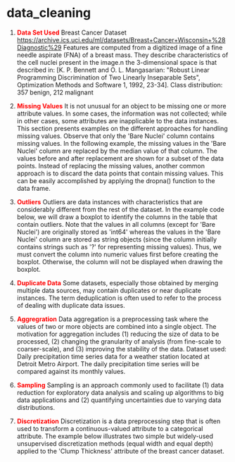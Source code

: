 # data_cleaning
1. **<font color="red">Data Set Used</font>** Breast Cancer Dataset https://archive.ics.uci.edu/ml/datasets/Breast+Cancer+Wisconsin+%28Diagnostic%29 
                 Features are computed from a digitized image of a fine needle aspirate (FNA) of a breast mass. They describe characteristics of the cell nuclei present in the      image.n the 3-dimensional space is that described in: [K. P. Bennett and O. L. Mangasarian: "Robust Linear Programming Discrimination of Two Linearly Inseparable Sets", Optimization Methods and Software 1, 1992, 23-34].
                 Class distribution: 357 benign, 212 malignant
2. **<font color="red">Missing Values</font>**
            It is not unusual for an object to be missing one or more attribute values. In some cases, the information was not collected; while in other cases, some attributes are inapplicable to the data instances. This section presents examples on the different approaches for handling missing values. 
            Observe that only the 'Bare Nuclei' column contains missing values. In the following example, the missing values in the 'Bare Nuclei' column are replaced by the median value of that column. The values before and after replacement are shown for a subset of the data points.
            Instead of replacing the missing values, another common approach is to discard the data points that contain missing values. This can be easily accomplished by applying the dropna() function to the data frame.

            
3. **<font color="red">Outliers</font>**
          Outliers are data instances with characteristics that are considerably different from the rest of the dataset. In the example code below, we will draw a boxplot to identify the columns in the table that contain outliers. Note that the values in all columns (except for 'Bare Nuclei') are originally stored as 'int64' whereas the values in the 'Bare Nuclei' column are stored as string objects (since the column initially contains strings such as '?' for representing missing values). Thus, we must convert the column into numeric values first before creating the boxplot. Otherwise, the column will not be displayed when drawing the boxplot.

4. **<font color="red">Duplicate Data</font>**
          Some datasets, especially those obtained by merging multiple data sources, may contain duplicates or near duplicate instances. The term deduplication is often used to refer to the process of dealing with duplicate data issues. 
          
5. **<font color="red">Aggregration</font>**
      Data aggregation is a preprocessing task where the values of two or more objects are combined into a single object. The motivation for aggregation includes (1) reducing the size of data to be processed, (2) changing the granularity of analysis (from fine-scale to coarser-scale), and (3) improving the stability of the data.
      Dataset used: Daily precipitation time series data for a weather station located at Detroit Metro Airport. The daily precipitation time series will be compared against its monthly values.

6. **<font color="red">Sampling</font>**
  Sampling is an approach commonly used to facilitate (1) data reduction for exploratory data analysis and scaling up algorithms to big data applications and (2) quantifying uncertainties due to varying data distributions.

7. **<font color="red">Discretization</font>**
      Discretization is a data preprocessing step that is often used to transform a continuous-valued attribute to a categorical attribute. The example below illustrates two simple but widely-used unsupervised discretization methods (equal width and equal depth) applied to the 'Clump Thickness' attribute of the breast cancer dataset.
